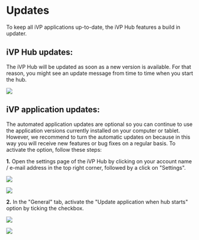 # Updates

To keep all iVP applications up-to-date, the iVP Hub features a build in updater.

## iVP Hub updates:

The iVP Hub will be updated as soon as a new version is available. For that reason, you might see an update message from time to time when you start the hub.

![](../../../.gitbook/assets/iVP\_launcher\_update.jpg)

## iVP application updates:

The automated application updates are optional so you can continue to use the application versions currently installed on your computer or tablet. However, we recommend to turn the automatic updates on because in this way you will receive new features or bug fixes on a regular basis. To activate the option, follow these steps:

**1.** Open the settings page of the iVP Hub by clicking on your account name / e-mail address in the top right corner, followed by a click on "Settings".

![](../../../.gitbook/assets/iVP\_launcher\_mail.jpg)

![](../../../.gitbook/assets/iVP\_launcher\_settings.jpg)

**2.** In the "General" tab, activate the "Update application when hub starts" option by ticking the checkbox.

![](../../../.gitbook/assets/iVP\_launcher\_settings\_general\_tab.jpg)

![](../../../.gitbook/assets/iVP\_launcher\_settings\_general\_update\_application\_on\_start.jpg)

